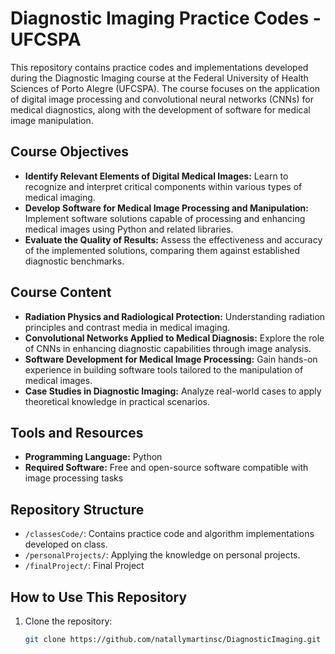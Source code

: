 # Diagnostic Imaging Practice Codes - UFCSPA

This repository contains practice codes and implementations developed during the Diagnostic Imaging course at the Federal University of Health Sciences of Porto Alegre (UFCSPA). The course focuses on the application of digital image processing and convolutional neural networks (CNNs) for medical diagnostics, along with the development of software for medical image manipulation.

## Course Objectives

- **Identify Relevant Elements of Digital Medical Images:** Learn to recognize and interpret critical components within various types of medical imaging.
- **Develop Software for Medical Image Processing and Manipulation:** Implement software solutions capable of processing and enhancing medical images using Python and related libraries.
- **Evaluate the Quality of Results:** Assess the effectiveness and accuracy of the implemented solutions, comparing them against established diagnostic benchmarks.

## Course Content

- **Radiation Physics and Radiological Protection:** Understanding radiation principles and contrast media in medical imaging.
- **Convolutional Networks Applied to Medical Diagnosis:** Explore the role of CNNs in enhancing diagnostic capabilities through image analysis.
- **Software Development for Medical Image Processing:** Gain hands-on experience in building software tools tailored to the manipulation of medical images.
- **Case Studies in Diagnostic Imaging:** Analyze real-world cases to apply theoretical knowledge in practical scenarios.

## Tools and Resources

- **Programming Language:** Python
- **Required Software:** Free and open-source software compatible with image processing tasks

## Repository Structure

- `/classesCode/`: Contains practice code and algorithm implementations developed on class.
- `/personalProjects/`: Applying the knowledge on personal projects.
- `/finalProject/`: Final Project

## How to Use This Repository

1. Clone the repository:
   ```bash
   git clone https://github.com/natallymartinsc/DiagnosticImaging.git
